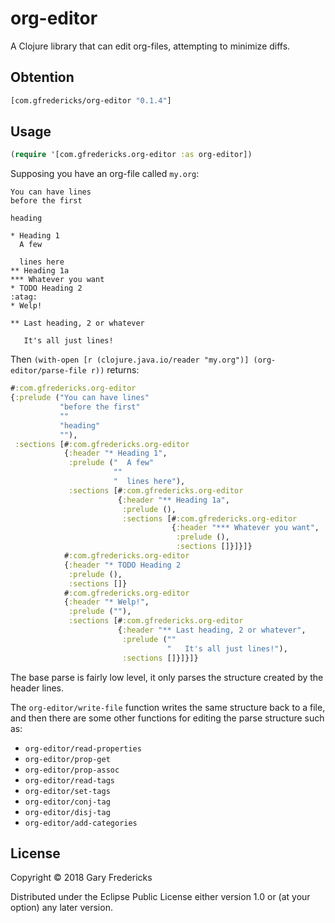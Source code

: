 # org-editor

A Clojure library that can edit org-files, attempting to minimize diffs.

## Obtention

``` clojure
[com.gfredericks/org-editor "0.1.4"]
```

## Usage

``` clojure
(require '[com.gfredericks.org-editor :as org-editor])
```

Supposing you have an org-file called `my.org`:

```
You can have lines
before the first

heading

* Heading 1
  A few

  lines here
** Heading 1a
*** Whatever you want
* TODO Heading 2                                                       :atag:
* Welp!

** Last heading, 2 or whatever

   It's all just lines!
```

Then `(with-open [r (clojure.java.io/reader "my.org")] (org-editor/parse-file r))`
returns:

``` clojure
#:com.gfredericks.org-editor
{:prelude ("You can have lines"
           "before the first"
           ""
           "heading"
           ""),
 :sections [#:com.gfredericks.org-editor
            {:header "* Heading 1",
             :prelude ("  A few"
                       ""
                       "  lines here"),
             :sections [#:com.gfredericks.org-editor
                        {:header "** Heading 1a",
                         :prelude (),
                         :sections [#:com.gfredericks.org-editor
                                    {:header "*** Whatever you want",
                                     :prelude (),
                                     :sections []}]}]}
            #:com.gfredericks.org-editor
            {:header "* TODO Heading 2                                                       :atag:",
             :prelude (),
             :sections []}
            #:com.gfredericks.org-editor
            {:header "* Welp!",
             :prelude (""),
             :sections [#:com.gfredericks.org-editor
                        {:header "** Last heading, 2 or whatever",
                         :prelude (""
                                   "   It's all just lines!"),
                         :sections []}]}]}
```

The base parse is fairly low level, it only parses the structure
created by the header lines.

The `org-editor/write-file` function writes the same structure back to
a file, and then there are some other functions for editing the parse
structure such as:

- `org-editor/read-properties`
- `org-editor/prop-get`
- `org-editor/prop-assoc`
- `org-editor/read-tags`
- `org-editor/set-tags`
- `org-editor/conj-tag`
- `org-editor/disj-tag`
- `org-editor/add-categories`

## License

Copyright © 2018 Gary Fredericks

Distributed under the Eclipse Public License either version 1.0 or (at
your option) any later version.
